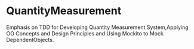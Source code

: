 # QuantityMeasurement
Emphasis on TDD for Developing Quantity Measurement System,Applying OO Concepts and Design Principles and Using Mockito to Mock DependentObjects.
